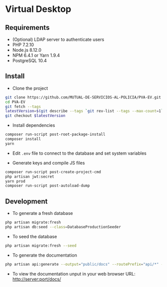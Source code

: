 # Virtual Desktop

## Requirements

* (Optional) LDAP server to authenticate users
* PHP 7.2.10
* Node.js 8.12.0
* NPM 6.4.1 or Yarn 1.9.4
* PostgreSQL 10.4

## Install

* Clone the project

```sh
git clone https://github.com/MUTUAL-DE-SERVICIOS-AL-POLICIA/PVA-EV.git
cd PVA-EV
git fetch --tags
latestVersion=$(git describe --tags `git rev-list --tags --max-count=1`)
git checkout $latestVersion
```

* Install dependencies

```sh
composer run-script post-root-package-install
composer install
yarn
```

* Edit `.env` file to connect to the database and set system variables

* Generate keys and compile JS files

```sh
composer run-script post-create-project-cmd
php artisan jwt:secret
yarn prod
composer run-script post-autoload-dump
```

## Development

* To generate a fresh database

```sh
php artisan migrate:fresh
php artisan db:seed --class=DatabaseProductionSeeder
```

* To seed the database

```sh
php artisan migrate:fresh --seed
```

* To generate the documentation

```sh
php artisan api:generate --output="public/docs" --routePrefix="api/*" --actAsUserId=1
```

* To view the documentation unput in your web browser URL: [http://server:port/docs/](http://localhost:8888/docs/)